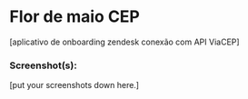 # Flor de maio CEP
[aplicativo de onboarding zendesk conexão com API ViaCEP]

### Screenshot(s):
[put your screenshots down here.]